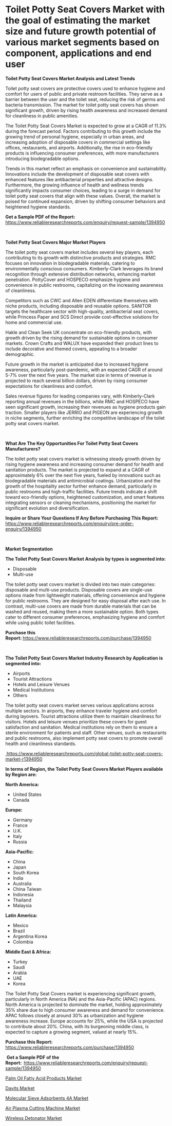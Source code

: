 <p><h1>Toilet Potty Seat Covers Market with the goal of estimating the market size and future growth potential of various market segments based on component, applications and end user</h1></p><p><strong>Toilet Potty Seat Covers Market Analysis and Latest Trends</strong></p>
<p><p>Toilet potty seat covers are protective covers used to enhance hygiene and comfort for users of public and private restroom facilities. They serve as a barrier between the user and the toilet seat, reducing the risk of germs and bacteria transmission. The market for toilet potty seat covers has shown significant growth, driven by rising health awareness and increased demand for cleanliness in public amenities.</p><p>The Toilet Potty Seat Covers Market is expected to grow at a CAGR of 11.3% during the forecast period. Factors contributing to this growth include the growing trend of personal hygiene, especially in urban areas, and increasing adoption of disposable covers in commercial settings like offices, restaurants, and airports. Additionally, the rise in eco-friendly products is influencing consumer preferences, with more manufacturers introducing biodegradable options.</p><p>Trends in this market reflect an emphasis on convenience and sustainability. Innovations include the development of disposable seat covers with enhanced features like antibacterial properties and attractive designs. Furthermore, the growing influence of health and wellness trends significantly impacts consumer choices, leading to a surge in demand for toilet potty seat covers that align with these values. Overall, the market is poised for continued expansion, driven by shifting consumer behaviors and heightened hygiene standards.</p></p>
<p><strong>Get a Sample PDF of the Report:&nbsp;</strong> <a href="https://www.reliableresearchreports.com/enquiry/request-sample/1394950?utm_campaign=114&utm_medium=2&utm_source=Github&utm_content=ia&utm_term=18102024&utm_id=toilet-potty-seat-covers">https://www.reliableresearchreports.com/enquiry/request-sample/1394950</a></p>
<p>&nbsp;</p>
<p><strong>Toilet Potty Seat Covers Major Market Players</strong></p>
<p><p>The toilet potty seat covers market includes several key players, each contributing to its growth with distinctive products and strategies. RMC focuses on innovation in biodegradable materials, catering to environmentally conscious consumers. Kimberly-Clark leverages its brand recognition through extensive distribution networks, enhancing market penetration. PottyCover and HOSPECO emphasize hygiene and convenience in public restrooms, capitalizing on the increasing awareness of cleanliness.</p><p>Competitors such as CWC and Allen EDEN differentiate themselves with niche products, including disposable and reusable options. SANITOR targets the healthcare sector with high-quality, antibacterial seat covers, while Princess Paper and SCS Direct provide cost-effective solutions for home and commercial use.</p><p>Hakle and Clean Seek UK concentrate on eco-friendly products, with growth driven by the rising demand for sustainable options in consumer markets. Crown Crafts and WALUX have expanded their product lines to include decorative and themed covers, appealing to a broader demographic.</p><p>Future growth in the market is anticipated due to increased hygiene awareness, particularly post-pandemic, with an expected CAGR of around 5-7% over the next five years. The market size in terms of revenue is projected to reach several billion dollars, driven by rising consumer expectations for cleanliness and comfort.</p><p>Sales revenue figures for leading companies vary, with Kimberly-Clark reporting annual revenues in the billions, while RMC and HOSPECO have seen significant growth, increasing their revenues as hygiene products gain traction. Smaller players like JERRIO and PIGEON are experiencing growth in niche segments, further enriching the competitive landscape of the toilet potty seat covers market.</p></p>
<p>&nbsp;</p>
<p><strong>What Are The Key Opportunities For Toilet Potty Seat Covers Manufacturers?</strong></p>
<p><p>The toilet potty seat covers market is witnessing steady growth driven by rising hygiene awareness and increasing consumer demand for health and sanitation products. The market is projected to expand at a CAGR of approximately 6% over the next five years, fueled by innovations such as biodegradable materials and antimicrobial coatings. Urbanization and the growth of the hospitality sector further enhance demand, particularly in public restrooms and high-traffic facilities. Future trends indicate a shift toward eco-friendly options, heightened customization, and smart features integrating sensors or cleaning mechanisms, positioning the market for significant evolution and diversification.</p></p>
<p><strong>Inquire or Share Your Questions If Any Before Purchasing This Report:</strong> <a href="https://www.reliableresearchreports.com/enquiry/pre-order-enquiry/1394950?utm_campaign=114&utm_medium=2&utm_source=Github&utm_content=ia&utm_term=18102024&utm_id=toilet-potty-seat-covers">https://www.reliableresearchreports.com/enquiry/pre-order-enquiry/1394950</a></p>
<p>&nbsp;</p>
<p><strong>Market Segmentation</strong></p>
<p><strong>The Toilet Potty Seat Covers Market Analysis by types is segmented into:</strong></p>
<p><ul><li>Disposable</li><li>Multi-use</li></ul></p>
<p><p>The toilet potty seat covers market is divided into two main categories: disposable and multi-use products. Disposable covers are single-use options made from lightweight materials, offering convenience and hygiene for public restrooms. They are designed for easy disposal after each use. In contrast, multi-use covers are made from durable materials that can be washed and reused, making them a more sustainable option. Both types cater to different consumer preferences, emphasizing hygiene and comfort while using public toilet facilities.</p></p>
<p><strong>Purchase this Report:&nbsp;</strong><a href="https://www.reliableresearchreports.com/purchase/1394950?utm_campaign=114&utm_medium=2&utm_source=Github&utm_content=ia&utm_term=18102024&utm_id=toilet-potty-seat-covers">https://www.reliableresearchreports.com/purchase/1394950</a></p>
<p>&nbsp;</p>
<p><strong>The Toilet Potty Seat Covers Market Industry Research by Application is segmented into:</strong></p>
<p><ul><li>Airports</li><li>Tourist Attractions</li><li>Hotels and Leisure Venues</li><li>Medical Institutions</li><li>Others</li></ul></p>
<p><p>The toilet potty seat covers market serves various applications across multiple sectors. In airports, they enhance traveler hygiene and comfort during layovers. Tourist attractions utilize them to maintain cleanliness for visitors. Hotels and leisure venues prioritize these covers for guest satisfaction and sanitation. Medical institutions rely on them to ensure a sterile environment for patients and staff. Other venues, such as restaurants and public restrooms, also implement potty seat covers to promote overall health and cleanliness standards.</p></p>
<p><a href="https://www.reliableresearchreports.com/global-toilet-potty-seat-covers-market-r1394950?utm_campaign=114&utm_medium=2&utm_source=Github&utm_content=ia&utm_term=18102024&utm_id=toilet-potty-seat-covers">&nbsp;https://www.reliableresearchreports.com/global-toilet-potty-seat-covers-market-r1394950</a></p>
<p><strong>In terms of Region, the Toilet Potty Seat Covers Market Players available by Region are:</strong></p>
<p>
    <p> <strong> North America: </strong>
        <ul>
            <li>United States</li>
            <li>Canada</li>
        </ul>
        </p> 
    <p> <strong> Europe: </strong>
        <ul>
            <li>Germany</li>
            <li>France</li>
            <li>U.K.</li>
            <li>Italy</li>
            <li>Russia</li>
        </ul>
        </p> 
    <p> <strong> Asia-Pacific: </strong>
        <ul>
            <li>China</li>
            <li>Japan</li>
            <li>South Korea</li>
            <li>India</li>
            <li>Australia</li>
            <li>China Taiwan</li>
            <li>Indonesia</li>
            <li>Thailand</li>
            <li>Malaysia</li>
        </ul>
        </p> 
    <p> <strong> Latin America: </strong>
        <ul>
            <li>Mexico</li>
            <li>Brazil</li>
            <li>Argentina Korea</li>
            <li>Colombia</li>
        </ul>
        </p> 
    <p> <strong> Middle East & Africa: </strong>
        <ul>
            <li>Turkey</li>
            <li>Saudi</li>
            <li>Arabia</li>
            <li>UAE</li>
            <li>Korea</li>
        </ul>
    </p>
    </p>
<p><p>The Toilet Potty Seat Covers market is experiencing significant growth, particularly in North America (NA) and the Asia-Pacific (APAC) regions. North America is projected to dominate the market, holding approximately 35% share due to high consumer awareness and demand for convenience. APAC follows closely at around 30% as urbanization and hygiene awareness increase. Europe accounts for 25%, while the USA is projected to contribute about 20%. China, with its burgeoning middle class, is expected to capture a growing segment, valued at nearly 15%.</p></p>
<p><strong>Purchase this Report: </strong><a href="https://www.reliableresearchreports.com/purchase/1394950?utm_campaign=114&utm_medium=2&utm_source=Github&utm_content=ia&utm_term=18102024&utm_id=toilet-potty-seat-covers">https://www.reliableresearchreports.com/purchase/1394950</a></p>
<p>&nbsp;<strong>Get a Sample PDF of the Report:&nbsp;&nbsp;</strong><a href="https://www.reliableresearchreports.com/enquiry/request-sample/1394950?utm_campaign=114&utm_medium=2&utm_source=Github&utm_content=ia&utm_term=18102024&utm_id=toilet-potty-seat-covers">https://www.reliableresearchreports.com/enquiry/request-sample/1394950</a></p>
<p><strong></strong></p>
<p><p><a href="https://github.com/cristy9x9bur/Market-Research-Report-List-1/blob/main/palm-oil-fatty-acid-products-market.md?utm_campaign=114&utm_medium=2&utm_source=Github&utm_content=ia&utm_term=18102024&utm_id=toilet-potty-seat-covers">Palm Oil Fatty Acid Products Market</a></p><p><a href="https://issuu.com/reportprime-2/docs/davits-market-size-2030.pptx_84c14fcc02649a?utm_campaign=114&utm_medium=2&utm_source=Github&utm_content=ia&utm_term=18102024&utm_id=toilet-potty-seat-covers">Davits Market</a></p><p><a href="https://github.com/isbel3opkkem/Market-Research-Report-List-1/blob/main/molecular-sieve-adsorbents-4a-market.md?utm_campaign=114&utm_medium=2&utm_source=Github&utm_content=ia&utm_term=18102024&utm_id=toilet-potty-seat-covers">Molecular Sieve Adsorbents 4A Market</a></p><p><a href="https://www.linkedin.com/pulse/sustainability-trends-air-plasma-cutting-machine-industry-market-ggrpf?utm_campaign=114&utm_medium=2&utm_source=Github&utm_content=ia&utm_term=18102024&utm_id=toilet-potty-seat-covers">Air Plasma Cutting Machine Market</a></p><p><a href="https://www.linkedin.com/pulse/in-depth-wireless-detonator-market-review-size-share-83cagr-rgyyc?utm_campaign=114&utm_medium=2&utm_source=Github&utm_content=ia&utm_term=18102024&utm_id=toilet-potty-seat-covers">Wireless Detonator Market</a></p></p>